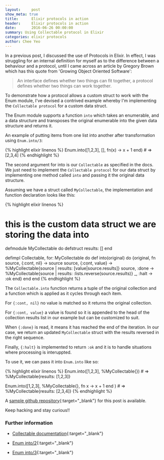 ```yaml
---
layout:     post
show_meta: true
title:      Elixir protocols in action
header:     Elixir protocols in action
date:       2016-06-26 00:00:00
summary: Using Collectable protocol in Elixir
categories: elixir protocols
author: Chee Yeo
---
```


In a previous post, I discussed the use of Protocols in Elixir. In effect, I was struggling for an internal definition for myself as to the difference between a behaviour and a protocol, until I came across an article by Gregory Brown which has this quote from 'Growing Object Oriented Software':

> An interface defines whether two things can fit together, a protocol defines whether two things can work together.

To demonstrate how a protocol allows a custom struct to work with the Enum module, I've devised a contrived example whereby I'm implementing the `Collectable protocol` for a custom data struct.

The Enum module supports a function `into` which takes an enumerable, and a data structure and transposes the original enumerable into the given data structure and returns it.

An example of putting items from one list into another after transformation using `Enum.into/3`:

{% highlight elixir linenos %}
Enum.into([1,2,3], [], fn(x) -> x + 1 end) # => [2,3,4]
{% endhighlight %}

The second argument for into is our `Collectable` as specified in the docs. We just need to implement the `Collectable protocol` for our data struct by implementing one method called `into` and passing it the original data structure.

Assuming we have a struct called `MyCollectable`, the implementation and function declaration looks like this:

{% highlight elixir linenos %}
# this is the custom data struct we are storing the data into
defmodule MyCollectable do
  defstruct results: []
end


defimpl Collectable, for: MyCollectable do
  def into(original) do
    {original, fn
      source, {:cont, nil} -> source
      source, {:cont, value} ->
        %MyCollectable{source | results: [value|source.results]}
      source, :done ->
        %MyCollectable{source | results: :lists.reverse(source.results)}
      _, :halt -> :ok
    end}
  end
end
{% endhighlight %}

The `Collectable.into` function returns a tuple of the original collection and a function which is applied as it cycles through each item.

For `{:cont, nil}` no value is matched so it returns the original collection.

For `{:cont, value}` a value is found so it is appended to the head of the collection results list in our example but can be customized to suit.

When `{:done}` is read, it means it has reached the end of the iteration. In our case, we return an updated `MyCollectable` struct with the results reversed in the right sequence.

Finally, `{:halt}` is implemented to return `:ok` and it is to handle situations where processing is interuppted.

To use it, we can pass it into `Enum.into` like so:


{% highlight elixir linenos %}
Enum.into([1,2,3], %MyCollectable{}) # => %MyCollectable{results: [1,2,3]}

Enum.into([1,2,3], %MyCollectable{}, fn x -> x + 1 end ) # => %MyCollectable{results: [2,3,4]}
{% endhighlight %}

A [sample github repository]{:target="_blank"} for this post is available.

Keep hacking and stay curious!!

### Further information
- [Collectable documentation](http://elixir-lang.org/docs/stable/elixir/Collectable.html){:target="_blank"}

- [Enum into/2](http://elixir-lang.org/docs/stable/elixir/Enum.html#into/2){:target="_blank"}

- [Enum into/3](http://elixir-lang.org/docs/stable/elixir/Enum.html#into/3){:target="_blank"}

[sample github repository]: https://github.com/cheeyeo/Collectable_Example
